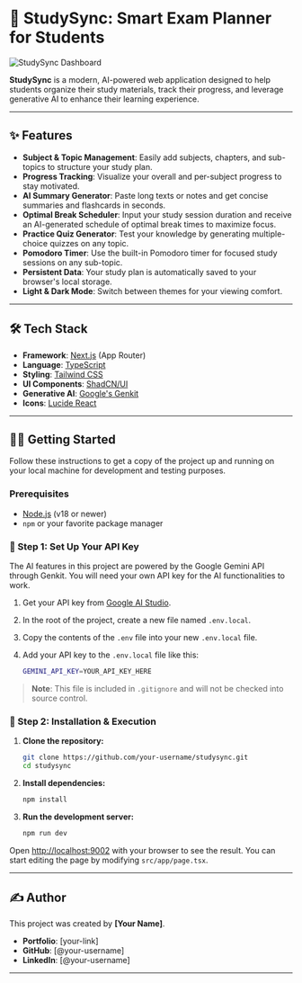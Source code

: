 # 🚀 StudySync: Smart Exam Planner for Students

![StudySync Dashboard](https://placehold.co/800x400/21293d/e8e9ec?text=StudySync%20App%20Screenshot)

**StudySync** is a modern, AI-powered web application designed to help students organize their study materials, track their progress, and leverage generative AI to enhance their learning experience.

---

## ✨ Features

- **Subject & Topic Management**: Easily add subjects, chapters, and sub-topics to structure your study plan.
- **Progress Tracking**: Visualize your overall and per-subject progress to stay motivated.
- **AI Summary Generator**: Paste long texts or notes and get concise summaries and flashcards in seconds.
- **Optimal Break Scheduler**: Input your study session duration and receive an AI-generated schedule of optimal break times to maximize focus.
- **Practice Quiz Generator**: Test your knowledge by generating multiple-choice quizzes on any topic.
- **Pomodoro Timer**: Use the built-in Pomodoro timer for focused study sessions on any sub-topic.
- **Persistent Data**: Your study plan is automatically saved to your browser's local storage.
- **Light & Dark Mode**: Switch between themes for your viewing comfort.

---

## 🛠️ Tech Stack

- **Framework**: [Next.js](https://nextjs.org/) (App Router)
- **Language**: [TypeScript](https://www.typescriptlang.org/)
- **Styling**: [Tailwind CSS](https://tailwindcss.com/)
- **UI Components**: [ShadCN/UI](https://ui.shadcn.com/)
- **Generative AI**: [Google's Genkit](https://firebase.google.com/docs/genkit)
- **Icons**: [Lucide React](https://lucide.dev/guide/packages/lucide-react)

---

## 🏃‍♂️ Getting Started

Follow these instructions to get a copy of the project up and running on your local machine for development and testing purposes.

### Prerequisites

- [Node.js](https://nodejs.org/en/) (v18 or newer)
- `npm` or your favorite package manager

### 🔑 Step 1: Set Up Your API Key

The AI features in this project are powered by the Google Gemini API through Genkit. You will need your own API key for the AI functionalities to work.

1.  Get your API key from [Google AI Studio](https://aistudio.google.com/app/apikey).
2.  In the root of the project, create a new file named `.env.local`.
3.  Copy the contents of the `.env` file into your new `.env.local` file.
4.  Add your API key to the `.env.local` file like this:

    ```bash
    GEMINI_API_KEY=YOUR_API_KEY_HERE
    ```

> **Note**: This file is included in `.gitignore` and will not be checked into source control.

### 🚀 Step 2: Installation & Execution

1.  **Clone the repository:**
    ```bash
    git clone https://github.com/your-username/studysync.git
    cd studysync
    ```

2.  **Install dependencies:**
    ```bash
    npm install
    ```

3.  **Run the development server:**
    ```bash
    npm run dev
    ```

Open [http://localhost:9002](http://localhost:9002) with your browser to see the result. You can start editing the page by modifying `src/app/page.tsx`.

---

## ✍️ Author

This project was created by **[Your Name]**.

- **Portfolio**: [your-link]
- **GitHub**: [@your-username]
- **LinkedIn**: [@your-username]

---
